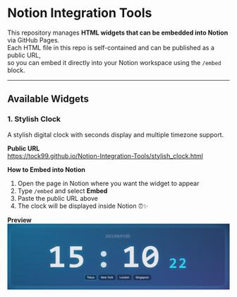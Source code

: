 # Notion Integration Tools

This repository manages **HTML widgets that can be embedded into Notion** via GitHub Pages.  
Each HTML file in this repo is self-contained and can be published as a public URL,  
so you can embed it directly into your Notion workspace using the `/embed` block.

---

## Available Widgets

### 1. Stylish Clock
A stylish digital clock with seconds display and multiple timezone support.

**Public URL**  
https://tock99.github.io/Notion-Integration-Tools/stylish_clock.html

**How to Embed into Notion**
1. Open the page in Notion where you want the widget to appear  
2. Type `/embed` and select **Embed**  
3. Paste the public URL above  
4. The clock will be displayed inside Notion ⏰✨

**Preview**  
![Clock Screenshot](./sample/stylish_clock_sample.png)
